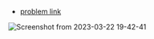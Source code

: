 - [problem link](https://codeforces.com/gym/397845/problem/B)

![Screenshot from 2023-03-22 19-42-41](https://user-images.githubusercontent.com/105644935/226992170-498ed5ca-f660-43e2-b585-4ac0b1c0bb76.png)
